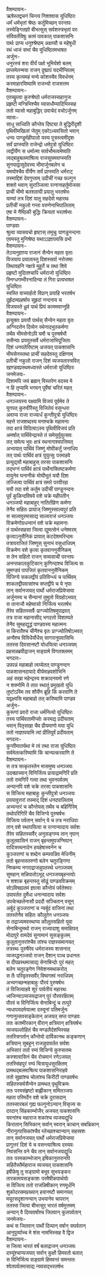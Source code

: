 वैशम्पायनः-  
ऋषेस्तद्वचनं चिन्त्य निशश्वास युधिष्ठिरः  
धर्मं धर्मभृतां श्रेष्ठः कर्तुमिच्छन् परन्तपः  
तस्येङ्गितज्ञो बीभत्सुस् सर्वशस्त्रभृतां वरः  
संविवर्तयिषुः कामं पावकात् पाकशासनिः  
पार्थः प्राप्य धनुश्श्रेष्ठम् अक्षय्यौ च महेषुधी  
रथं ध्वजं सभां चैव युधिष्ठिरमभाषत  
अर्जुनः-  
धनुरस्त्रं शरा वीर्यं पक्षो भूमिर्यशो बलम्  
प्राप्तमेतन्मया राजन् दुष्प्रापं यदभीप्सितम्  
तस्य कृत्यमहं मन्ये कोशस्यैव विवर्धनम्  
करमाहारयिष्यामि राजभ्यो राजसत्तम  
वैशम्पायनः-  
एतच्छ्रुत्वा कुरुश्रेष्ठो धर्मराजस्सहानुजः  
प्रहृष्टो मन्त्रिभिश्चैव व्यासधौम्यादिभिस्सह  
ततो व्यासो महाबुद्धिर् उवाचेदं वचोऽर्जुनम्  
व्यासः-  
साधु साध्विति कौन्तेय दिष्ट्या ते बुद्धिरीदृशी  
पृथिवीमखिलां जेतुम् एकोऽध्यवसितो भवान्   
धन्यः पाण्डुर्महीपालो यस्य पुत्रस्त्वमीदृशः  
सर्वं प्राप्स्यति राजेन्द्रो धर्मपुत्रो युधिष्ठिरः  
त्वद्वीर्येण स धर्मात्मा सार्वभौमत्वमेष्यति  
त्वद्बाहुबलमाश्रित्य राजसूयमवाप्स्यति  
सुनयाद्वासुदेवस्य भीमार्जुनबलेन च   
यमयोश्चैव वीर्येण सर्वं प्राप्स्यति धर्मराट्  
तस्माद्दिशं देवगुप्ताम् उदीचीं गच्छ फल्गुन  
शक्तो भवान् सुराञ्जित्वा रत्नानाहर्तुमोजसा  
प्राचीं भीमो बलश्लाघी प्रयातु भरतर्षभः  
याम्यां तत्र दिशं यातु सहदेवो महारथः  
प्रतीचीं नकुलो गन्ता वरुणेनाभिपालिताम्  
एषा मे नैष्ठिकी बुद्धिः क्रियतां भरतर्षभाः  
वैशम्पायनः-  
पाण्डवाः  
श्रुत्वा व्यासवचो हृष्टास् तमूचुः पाणडुनन्दनाः  
एवमस्तु मुनिश्रेष्ठ यथाऽऽज्ञापयसि प्रभो  
वैशम्पायनः-  
तेऽप्यनुज्ञाप्य राजानं सैन्येन महता वृताः  
विजयाय प्रयातास्तु दिशस्सर्वा नरोत्तमाः  
तिथावहनि नक्षत्रे  मुहूर्ते च तथा शिवे  
प्रहृष्टो मुदितश्चापि धर्मराजो युधिष्ठिरः  
स्निग्धगम्भीरनादिन्या तं गिरा प्रत्यभाषत  
युधिष्ठिरः  
स्वस्ति वाच्यार्हतो विप्रान् प्रयाहि भरतर्षभ  
दुर्हृदामप्रहर्षाय सुहृदां नन्दनाय च  
विजयस्ते ध्रुवं पार्थ प्रियं काममवाप्नुहि  
वैशम्पायनः-  
इत्युक्तः प्रययौ पार्थस् सैन्येन महता वृतः  
अग्निदत्तेन दिव्येन रथेनाद्भुतकर्मणा  
तथैव भीमसेनोऽपि यमौ च पुरुषर्षभौ  
ससैन्याः प्रययुस्सर्वे धर्मराजाभिपूजिताः  
दिशं धनपतेरिष्टाम् अजयत् पाकशासनिः  
भीमसेनस्तथा प्राचीं सहदेवस्तु दक्षिणाम्  
प्रतीचीं नकुलो राजन् दिशं व्यजयतास्त्रवित्  
खाण्डवप्रस्थमध्यास्ते धर्मराजो युधिष्ठिरः  
जनमेजयः-  
दिशामपि जयं ब्रह्मन् विस्तरेण वदस्व मे  
न हि तृप्यामि भगवन् पूर्वेषां चरितं महत्  
वैशम्पायनः-  
धनञ्जयस्य वक्ष्यामि विजयं पूर्वमेव ते  
युगपत् कुरुवीरैस्तु विजितेयं वसुन्धरा  
अवाप्य राजा राज्यार्धं कुन्तीपुत्रो युधिष्ठिरः  
महत्ते राजशब्दस्य मनश्चक्रे महामनाः  
तदा क्षात्रं विदित्वाऽस्य पृथिवीविजयं प्रति  
अमर्षात् पार्थिवेन्द्रास्ते तं समेयुर्युयुत्सवः  
तत् समेत्य भुवः क्षत्रं रथनागाश्वपत्तिमत्  
अभ्ययात् पार्थिवं जिष्णुं मोघीकर्तुं जनाधिप  
तत् पार्थः पार्थिवं क्षत्रं युयुत्सुः परमाहवे  
प्रत्युद्ययौ महाबाहुस् तरसा पाकशासनिः  
तद्भग्नं पार्थिवं क्षात्रं पार्थेनाक्लिष्टकर्मणा  
वायुनेव घनानीकं मोघीभूतं ययौ दिशः  
तज्जित्वा पार्थिवं क्षत्रं समरे परवीरहा  
ययौ तदा वशे कर्तुम उदीचीं पाण्डुनन्दनः  
पूर्वं कुळिन्दविषये वशे चक्रे महीपतीन्  
धनञ्जयो महाबाहुर् नातितीव्रेण कर्मणा  
तेनैव सहितः प्रायाज् जिष्णुस्साल्वपुरं प्रति  
स साल्वपुरमासाद्य साल्वराजं धनञ्जयः  
विक्रमेणोग्रधन्वानं वशे चक्रे महामनाः  
तं पार्थस्सहसा जित्वा द्युमत्सेनं धनेश्वरम्   
कृत्वाऽनुसैनिकं प्रायात् कटदेशमरिन्दमः  
तत्रापराजितं जिष्णुस् सुनाभं वसुधाधिपम्  
विक्रमेण वशे कृत्वा कृतवाननुसैनिकम्  
स तेन सहितो राजन् सव्यसाची परन्तपः  
अनन्तकालकुटिकान् कुणिन्दाश्च विजित्य सः  
सुमण्डपं पापजितं कृतवाननुसैनिकम्   
विजिग्ये सकलद्वीपं प्रतिविन्ध्यं च पार्थिवम्  
शाकलद्वीपवासांश्च सप्तद्वीपे च ये नृपाः  
तान् सर्वानजयत् पार्थो धर्मराजप्रियेप्सया  
अर्जुनस्य च सैन्यानां तुमुलो विग्रहोऽभवत्   
स तानाजौ महेष्वासो निर्जित्य भरतर्षभ  
तैरेव सहितस्सर्वैः प्राग्ज्योतिषमुपाद्रवत्  
तत्र राजा महानासीद् भगदत्तो विशाम्पते  
तेनैव सुमहद्युद्धं पाण्डवस्य महात्मनः  
स किरातैश्च चीनैश्च वृतः प्राग्ज्योतिषोऽभवत्  
अन्यैश्च विविधैर्योधैस् सागरानूपवासिभिः  
ततस्स दिवसानष्टौ योधयित्वा धनञ्जयम्  
प्रहसन्नब्रवीद्राजन् सङ्ग्रामे विगतक्लमम्  
भगदत्तः-  
उपपन्नं महाबाहो त्वय्येतत् पाण्डुनन्दन  
पाकशासनदायादे वीर्यमाहवशोभिनि  
अहं सखा महेन्द्रस्य शक्रादनवमो रणे  
न शक्नोमि ते तात स्थातुं प्रमुखतो युधि  
तुष्टोऽस्मि तव शौर्येण ब्रूहि किं करवाणि ते  
यद्वक्ष्यसि महाबाहो तत् करिष्यामि पाण्डव  
अर्जुनः-  
कुरूणां प्रवरो राजा धर्मनित्यो युधिष्ठिरः  
तस्य पार्थिवतामीप्सोः करमद्य प्रदीयताम्  
भवान् पितृसखा चैव प्रीयमाणो मया युधि  
ततो नाज्ञापयामि त्वां प्रीतिपूर्वं प्रदीयताम्  
भगदत्तः-  
कुन्तीमातर्यथा मे त्वं तथा राजा युधिष्ठिरः  
सर्वमेतत्करिष्यामि किं चान्यत्करवाणि ते  
वैशम्पायनः-  
स तत्र सत्कृतस्तेन मासमुष्य धनञ्जयः  
उदक्प्राच्यान् विनिर्जित्य प्रायाद्रामगिरिं प्रति  
ततो रामगिरिं गत्वा तथा भुवनपर्वतम्  
अन्यानपि वशे चक्रे तरसा पाकशासनिः  
स विजित्य महाबाहुः कुन्तीपुत्रो धनञ्जयः  
प्रययावुत्तरां तस्माद् दिशं धनदपालिताम्  
अभ्यन्तरं च कौन्तेयस् तथैव च बहिर्गिरिम्  
तथोपरिगिरिं चैव विजिग्ये पुरुषर्षभः  
विजित्य पर्वतान् सर्वान् ये च तत्र नराधिपाः  
तान् वशे स्थापयित्वा स रत्नान्यादाय सर्वशः  
तैरेव सहितस्सर्वैर् अनुसङ्गम्य तान् नृपान्  
कुलूतवासिनं राजन् बृहन्तमुपजग्मिवान्  
वादित्ररथनादेन हयहेषास्वनेन च  
कुञ्जराणां च शब्देन कम्पयन्निव मेधिनीम्  
ततो बृहन्तस्तरुणो बलेन चतुरङ्गिणा  
निष्क्रम्य नगराद्राजन्नुपतस्थे धनञ्जयम्  
सुमहान् सन्निपातोऽभूद् धनञ्जयबृहन्तयोः  
न शशाक बृहन्तस्तु सोढुं पाण्डवविक्रमम्  
सोऽविषह्यतमं ज्ञात्वा कौन्तेयं पर्वतेश्वरः  
उपावर्तत दुर्मेधा धनान्यादाय सर्वशः  
उपचाेच्छलेनासौ प्रददौ सञ्चितान् वसून्  
अर्बुदं कुञ्जराणां च न्यर्बुदं वाजिनां तथा  
ततस्तेनैव सहितः कौलूतेन धनञ्जयः  
स तद्राज्यमवस्थाप्य कौलूतसहितो युवा  
सेनाबिन्दुमथो राजन् राज्यादाशु समाक्षिपत्  
मोदापुरे वामदेवं सुनामानं सुसङ्कुलम्  
कुलूतानुत्तरांश्चैव तांश्च राज्ञस्समानयत्  
तत्रस्थः पुरुषैरेव धर्मराजस्य शासनात्  
व्यजय्द्धनञ्जयो राजन् दैशान् पञ्च प्रधानतः  
स दीपप्रस्थमासाद्य सेनाबिन्दोः पुरं महत्  
बलेन चतुरङ्गेण निवेशनमथाकरोत्  
स तैः परिवृतस्सर्वैर् विष्वगश्वं नराधिपम्  
अभ्यगच्छन्महाबाहुः पौरवं पुरुषर्षभः  
तं विजित्याहवे शूरं पार्वतीयं महारथः  
ध्वजिन्याऽप्यजयद्राजन् पुरं पौरवरक्षितम्  
पौरवं च विनिर्जित्य सेनाबिन्दुं च तत्पुरे  
न्यधापयदमेयात्मा दस्यूनां पतिमर्जुनः  
गणानुत्सवसङ्केतान् अजयत् सप्त पाण्डवः  
ततः काश्मीरकान् वीरान् क्षत्रियान् क्षत्रियर्षभः  
व्यजयल्लोहितं चैव मण्डलैर्दशभिस्सह  
ततस्त्रिगर्तान् कौन्तेयो दार्विकानथ कङ्कणान्  
क्षत्रियान् सुबहून् राजन्नुपावर्तत सर्वशः  
अभिसारं ततो रम्यं विजिग्ये कुरुसत्तमः  
करुशावासिनं चैव रोचमानं रणेऽजयत्  
ततस्सिंहपुरं रम्यं चित्रायुधसुरक्षितम्  
प्रामथद्बलमाश्रित्य पाकशासनिराहवे  
ततो सुह्मांश्च चोलांश्च किरीटी पाण्डवर्षभः  
सहितस्सर्वसैन्येन प्रामथत् पृथुविक्रमः  
ततः परमसंहृष्टो बाह्लीकान् समितञ्जयः  
महता परिमर्देन वशे चक्रे दुरासदान्  
ततस्सारबलं गृह्य फल्गुनोऽन्यान् विसृज्य सः  
दरदान् सिंहकाम्भोजैर् अजयत् पाकशासनिः  
यवनांश्च महाराज शकांश्च व्यजयद्युधि  
किरातान् सिभिकान् सर्वान् स्वरान् काचान् सबभ्रिकान्  
नीरानुत्पासिकांश्चैव म्लेच्छाश्चाान्यान् सहस्रशः  
तान् सर्वानजयत् पार्थो धर्मराजप्रियेप्सया  
प्रागुत्तरं दिशं ये च वसन्त्याश्रित्य दस्यवः  
निवसन्ति वने चैव तान् सर्वानजयद्युधि  
ततः परमकाम्भोजान् इषिकानुत्तरानपि  
सहितैस्तैर्महाराज व्यजयत् पाकशासनिः  
इषीकेषु तु सङ्ग्रामो बभूव सुभयङ्करः  
तारकामयसङ्काशः परमैषीकपार्थयोः  
स विजित्य ततो राजन्निषीकान् रणमूर्धनि  
शुकोदरसमप्रख्यान् हयानष्टौ समानयत्  
मयूरसदृशानन्यान् उभयानेव चापरान्   
ततस्स जित्वा बीभत्सुर् भारतं वर्षमुत्तमम्   
अन्यान् वै दिव्यवर्षांश्च जितवान् कुलपर्वतान्  
जनमेजयः-  
कथं स जितवान् पार्थो दिव्यान् वर्षान् सपर्वतान्  
आनुपूर्व्याच्च मे शंस नामभिस्सह वै द्विज  
वैशम्पायनः-  
स जित्वा भारतं वर्षं बलाद्राजन् धनञ्जयः  
दस्यूंश्चाप्यजयत् सर्वान् कुक्षौ हिमवतो बलात्  
स विनिर्जित्य सङ्ग्रामे हिमवन्तं समन्ततः  
श्वेतपर्वतमासाद्य न्यवसद्भरतर्षभः  
